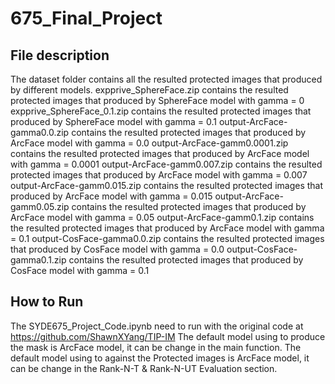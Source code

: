 # 675_Final_Project

File description
--------------------------------------------------------------------------------------------------------------------
The dataset folder contains all the resulted protected images that produced by different models.
expprive_SphereFace.zip contains the resulted protected images that produced by SphereFace model with gamma = 0
expprive_SphereFace_0.1.zip contains the resulted protected images that produced by SphereFace model with gamma = 0.1
output-ArcFace-gamma0.0.zip contains the resulted protected images that produced by ArcFace model with gamma = 0.0
output-ArcFace-gamm0.0001.zip contains the resulted protected images that produced by ArcFace model with gamma = 0.0001
output-ArcFace-gamm0.007.zip contains the resulted protected images that produced by ArcFace model with gamma = 0.007
output-ArcFace-gamm0.015.zip contains the resulted protected images that produced by ArcFace model with gamma = 0.015
output-ArcFace-gamm0.05.zip contains the resulted protected images that produced by ArcFace model with gamma = 0.05
output-ArcFace-gamm0.1.zip contains the resulted protected images that produced by ArcFace model with gamma = 0.1
output-CosFace-gamma0.0.zip contains the resulted protected images that produced by CosFace model with gamma = 0.0
output-CosFace-gamma0.1.zip contains the resulted protected images that produced by CosFace model with gamma = 0.1

How to Run
--------------------------------------------------------------------------------------------------------------------
The SYDE675_Project_Code.ipynb need to run with the original code at https://github.com/ShawnXYang/TIP-IM
The default model using to produce the mask is ArcFace model, it can be change in the main function.
The default model using to against the Protected images is ArcFace model, it can be change in the Rank-N-T & Rank-N-UT Evaluation section.
